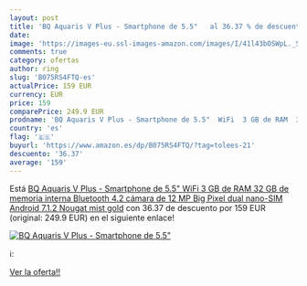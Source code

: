 ```yaml
---
layout: post
title: 'BQ Aquaris V Plus - Smartphone de 5.5"   al 36.37 % de descuento'
date: 
image: 'https://images-eu.ssl-images-amazon.com/images/I/41l43bOSWpL._SL200_.jpg'
comments: true
category: ofertas
author: ring
slug: 'B075RS4FTQ-es'
actualPrice: 159 EUR
currency: EUR
price: 159
comparePrice: 249.9 EUR
prodname: 'BQ Aquaris V Plus - Smartphone de 5.5"  WiFi  3 GB de RAM  32 GB de memoria interna  Bluetooth 4.2  cámara de 12 MP Big Pixel  dual nano-SIM  Android 7.1.2 Nougat   mist gold'
country: 'es'
flag: '🇪🇸'
buyurl: 'https://www.amazon.es/dp/B075RS4FTQ/?tag=tolees-21'
descuento: '36.37'
average: '159'
---
```


Está [BQ Aquaris V Plus - Smartphone de 5.5"  WiFi  3 GB de RAM  32 GB de memoria interna  Bluetooth 4.2  cámara de 12 MP Big Pixel  dual nano-SIM  Android 7.1.2 Nougat   mist gold](https://www.amazon.es/dp/B075RS4FTQ/?tag=tolees-21) con 36.37 de descuento por 159 EUR (original: 249.9 EUR) en el siguiente enlace!

[![BQ Aquaris V Plus - Smartphone de 5.5"  ](https://images-eu.ssl-images-amazon.com/images/I/41l43bOSWpL._SL200_.jpg)](https://www.amazon.es/dp/B075RS4FTQ/?tag=tolees-21)

ℹ️:


[Ver la oferta!!](https://www.amazon.es/dp/B075RS4FTQ/?tag=tolees-21)
